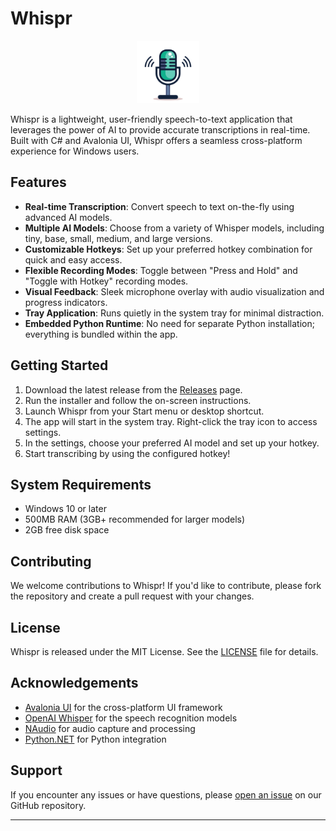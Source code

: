 # Whispr

<p align="center">
  <img src="Whispr/Assets/microphone.png" alt="Whispr Logo" width="100" height="100">
</p>

Whispr is a lightweight, user-friendly speech-to-text application that leverages the power of AI to provide accurate transcriptions in real-time. Built with C# and Avalonia UI, Whispr offers a seamless cross-platform experience for Windows users.

## Features

- **Real-time Transcription**: Convert speech to text on-the-fly using advanced AI models.
- **Multiple AI Models**: Choose from a variety of Whisper models, including tiny, base, small, medium, and large versions.
- **Customizable Hotkeys**: Set up your preferred hotkey combination for quick and easy access.
- **Flexible Recording Modes**: Toggle between "Press and Hold" and "Toggle with Hotkey" recording modes.
- **Visual Feedback**: Sleek microphone overlay with audio visualization and progress indicators.
- **Tray Application**: Runs quietly in the system tray for minimal distraction.
- **Embedded Python Runtime**: No need for separate Python installation; everything is bundled within the app.

## Getting Started

1. Download the latest release from the [Releases](https://github.com/yourusername/Whispr/releases) page.
2. Run the installer and follow the on-screen instructions.
3. Launch Whispr from your Start menu or desktop shortcut.
4. The app will start in the system tray. Right-click the tray icon to access settings.
5. In the settings, choose your preferred AI model and set up your hotkey.
6. Start transcribing by using the configured hotkey!

## System Requirements

- Windows 10 or later
- 500MB RAM (3GB+ recommended for larger models)
- 2GB free disk space

## Contributing

We welcome contributions to Whispr! If you'd like to contribute, please fork the repository and create a pull request with your changes.

## License

Whispr is released under the MIT License. See the [LICENSE](LICENSE) file for details.

## Acknowledgements

- [Avalonia UI](https://avaloniaui.net/) for the cross-platform UI framework
- [OpenAI Whisper](https://github.com/openai/whisper) for the speech recognition models
- [NAudio](https://github.com/naudio/NAudio) for audio capture and processing
- [Python.NET](https://pythonnet.github.io/) for Python integration

## Support

If you encounter any issues or have questions, please [open an issue](https://github.com/ijazsadiqbasha/Whispr/issues) on our GitHub repository.

---
